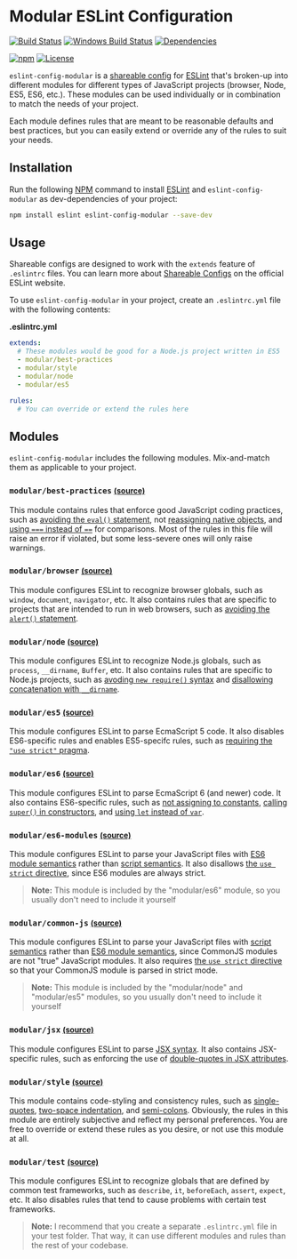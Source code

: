 Modular ESLint Configuration
=======================

[![Build Status](https://api.travis-ci.org/BigstickCarpet/eslint-config-modular.svg?branch=master)](https://travis-ci.org/BigstickCarpet/eslint-config-modular)
[![Windows Build Status](https://ci.appveyor.com/api/projects/status/github/bigstickcarpet/eslint-config-modular?svg=true&failingText=Windows%20build%20failing&passingText=Windows%20build%20passing)](https://ci.appveyor.com/project/BigstickCarpet/eslint-config-modular/branch/master)
[![Dependencies](https://david-dm.org/BigstickCarpet/eslint-config-modular/dev-status.svg)](https://david-dm.org/BigstickCarpet/eslint-config-modular?type=dev)

[![npm](https://img.shields.io/npm/v/eslint-config-modular.svg?maxAge=43200)](https://www.npmjs.com/package/eslint-config-modular)
[![License](https://img.shields.io/npm/l/eslint-config-modular.svg?maxAge=2592000)](LICENSE)

`eslint-config-modular` is a [shareable config](http://eslint.org/docs/developer-guide/shareable-configs) for [ESLint](http://eslint.org/) that's broken-up into different modules for different types of JavaScript projects (browser, Node, ES5, ES6, etc.).  These modules can be used individually or in combination to match the needs of your project.

Each module defines rules that are meant to be reasonable defaults and best practices, but you can easily extend or override any of the rules to suit your needs.

Installation
-----------------------
Run the following [NPM](https://docs.npmjs.com/getting-started/what-is-npm) command to install [ESLint](http://eslint.org/) and `eslint-config-modular` as dev-dependencies of your project:

```bash
npm install eslint eslint-config-modular --save-dev
```

Usage
-----------------------
Shareable configs are designed to work with the `extends` feature of `.eslintrc` files. You can learn more about
[Shareable Configs](http://eslint.org/docs/developer-guide/shareable-configs) on the official ESLint website.

To use `eslint-config-modular` in your project, create an `.eslintrc.yml` file with the following contents:

**.eslintrc.yml**
```yaml
extends:
  # These modules would be good for a Node.js project written in ES5
  - modular/best-practices
  - modular/style
  - modular/node
  - modular/es5

rules:
  # You can override or extend the rules here
```

Modules
-----------------------
`eslint-config-modular` includes the following modules.  Mix-and-match them as applicable to your project.

### `modular/best-practices` <small>[(source)](./best-practices.js)</small>
This module contains rules that enforce good JavaScript coding practices, such as [avoiding the `eval()` statement](http://eslint.org/docs/rules/no-eval), not [reassigning native objects](http://eslint.org/docs/rules/no-native-reassign), and [using `===` instead of `==`](http://eslint.org/docs/rules/eqeqeq) for comparisons. Most of the rules in this file will raise an error if violated, but some less-severe ones will only raise warnings.

### `modular/browser` <small>[(source)](./browser.js)</small>
This module configures ESLint to recognize browser globals, such as `window`, `document`, `navigator`, etc.  It also contains rules that are specific to projects that are intended to run in web browsers, such as [avoiding the `alert()` statement](http://eslint.org/docs/rules/no-alert).

### `modular/node` <small>[(source)](./node.js)</small>
This module configures ESLint to recognize Node.js globals, such as `process`, `__dirname`, `Buffer`, etc.  It also contains rules that are specific to Node.js projects, such as [avoding `new require()` syntax](http://eslint.org/docs/rules/no-new-require) and [disallowing concatenation with `__dirname`](http://eslint.org/docs/rules/no-path-concat).

### `modular/es5` <small>[(source)](./es5.js)</small>
This module configures ESLint to parse EcmaScript 5 code. It also disables ES6-specific rules and enables ES5-specifc rules, such as [requiring the `"use strict"` pragma](http://eslint.org/docs/rules/strict).

### `modular/es6` <small>[(source)](./es6.js)</small>
This module configures ESLint to parse EcmaScript 6 (and newer) code. It also contains ES6-specific rules, such as [not assigning to constants](http://eslint.org/docs/rules/no-const-assign), [calling `super()` in constructors](http://eslint.org/docs/rules/no-this-before-super), and [using `let` instead of `var`](http://eslint.org/docs/rules/no-var).

### `modular/es6-modules` <small>[(source)](./es6-modules.js)</small>
This module configures ESLint to parse your JavaScript files with [ES6 module semantics](http://www.ecma-international.org/ecma-262/6.0/#sec-module-semantics) rather than [script semantics](http://www.ecma-international.org/ecma-262/6.0/#sec-scripts-static-semantics-early-errors).  It also disallows [the `use strict` directive](http://www.ecma-international.org/ecma-262/6.0/#sec-directive-prologues-and-the-use-strict-directive), since ES6 modules are always strict.

> **Note:** This module is included by the "modular/es6" module, so you usually don't need to include it yourself

### `modular/common-js` <small>[(source)](./common-js.js)</small>
This module configures ESLint to parse your JavaScript files with [script semantics](http://www.ecma-international.org/ecma-262/6.0/#sec-scripts-static-semantics-early-errors) rather than [ES6 module semantics](http://www.ecma-international.org/ecma-262/6.0/#sec-module-semantics), since CommonJS modules are not "true" JavaScript modules.  It also requires [the `use strict` directive](http://www.ecma-international.org/ecma-262/6.0/#sec-directive-prologues-and-the-use-strict-directive) so that your CommonJS module is parsed in strict mode.

> **Note:** This module is included by the "modular/node" and "modular/es5" modules, so you usually don't need to include it yourself

### `modular/jsx` <small>[(source)](./jsx.js)</small>
This module configures ESLint to parse [JSX syntax](https://facebook.github.io/react/docs/jsx-in-depth.html). It also contains JSX-specific rules, such as enforcing the use of [double-quotes in JSX attributes](http://eslint.org/docs/rules/jsx-quotes).

### `modular/style` <small>[(source)](./style.js)</small>
This module contains code-styling and consistency rules, such as [single-quotes](http://eslint.org/docs/rules/quotes), [two-space indentation](http://eslint.org/docs/rules/indent), and [semi-colons](http://eslint.org/docs/rules/semi).  Obviously, the rules in this module are entirely subjective and reflect my personal preferences. You are free to override or extend these rules as you desire, or not use this module at all.

### `modular/test` <small>[(source)](./test.js)</small>
This module configures ESLint to recognize globals that are defined by common test frameworks, such as `describe`, `it`, `beforeEach`, `assert`, `expect`, etc.  It also disables rules that tend to cause problems with certain test frameworks.

> **Note:** I recommend that you create a separate `.eslintrc.yml` file in your test folder. That way, it can use different modules and rules than the rest of your codebase.

